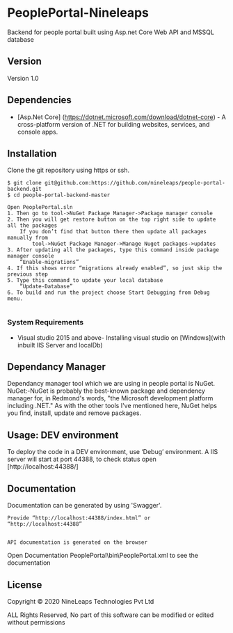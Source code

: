 ﻿# PeoplePortal-Nineleaps
Backend for people portal built using Asp.net Core Web API and MSSQL database 


## Version
Version 1.0


## Dependencies
* [Asp.Net Core] (https://dotnet.microsoft.com/download/dotnet-core) - A cross-platform version of .NET for building websites, services, and console apps.


## Installation
Clone the git repository using https or ssh.
```
$ git clone git@github.com:https://github.com/nineleaps/people-portal-backend.git
$ cd people-portal-backend-master

Open PeoplePortal.sln
1. Then go to tool->NuGet Package Manager->Package manager console
2. Then you will get restore button on the top right side to update all the packages
	If you don’t find that button there then update all packages manually from 
 		tool->NuGet Package Manager->Manage Nuget packages->updates 
3. After updating all the packages, type this command inside package manager console
	“Enable-migrations”
4. If this shows error “migrations already enabled”, so just skip the previous step
5. Type this command to update your local database
	“Update-Database”
6. To build and run the project choose Start Debugging from Debug menu.


```
### System Requirements
* Visual studio 2015 and above- Installing visual studio on [Windows](with inbuilt IIS Server and localDb)




## Dependancy Manager
Dependancy manager tool which we are using in people portal is NuGet.
NuGet:-NuGet is probably the best-known package and dependency manager for, in Redmond's words, "the Microsoft development platform including .NET." As with the other tools I've mentioned here, NuGet helps you find, install, update and remove packages.


## Usage: DEV environment
To deploy the code in a DEV environment, use ‘Debug’ environment. A IIS server will start
 at port 44388, to check status open [http://localhost:44388/]


## Documentation
Documentation can be generated by using 'Swagger'.
```
Provide “http://localhost:44388/index.html” or “http://localhost:44388”


API documentation is generated on the browser
```


Open Documentation  PeoplePortal\bin\PeoplePortal.xml  to see the documentation




## License
Copyright © 2020   NineLeaps Technologies Pvt Ltd


ALL Rights Reserved, No part of this software can be modified or edited without permissions
